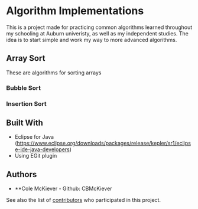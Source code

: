 # Algorithm Implementations

This is a project made for practicing common algorithms learned throughout my schooling at Auburn univeristy, as well as my independent studies. The idea is to start simple and work my way to more advanced algorithms.

## Array Sort

These are algorithms for sorting arrays

### Bubble Sort

### Insertion Sort

## Built With

* Eclipse for Java (https://www.eclipse.org/downloads/packages/release/kepler/sr1/eclipse-ide-java-developers)
* Using EGit plugin

## Authors

* **Cole McKiever - Github: CBMcKiever

See also the list of [contributors](https://github.com/your/project/contributors) who participated in this project.


